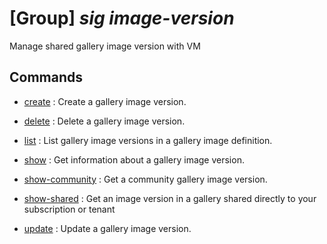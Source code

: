 # [Group] _sig image-version_

Manage shared gallery image version with VM

## Commands

- [create](/Commands/sig/image-version/_create.md)
: Create a gallery image version.

- [delete](/Commands/sig/image-version/_delete.md)
: Delete a gallery image version.

- [list](/Commands/sig/image-version/_list.md)
: List gallery image versions in a gallery image definition.

- [show](/Commands/sig/image-version/_show.md)
: Get information about a gallery image version.

- [show-community](/Commands/sig/image-version/_show-community.md)
: Get a community gallery image version.

- [show-shared](/Commands/sig/image-version/_show-shared.md)
: Get an image version in a gallery shared directly to your subscription or tenant

- [update](/Commands/sig/image-version/_update.md)
: Update a gallery image version.
